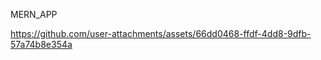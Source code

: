 M E R N _ A P P

 

https://github.com/user-attachments/assets/66dd0468-ffdf-4dd8-9dfb-57a74b8e354a


 
 
